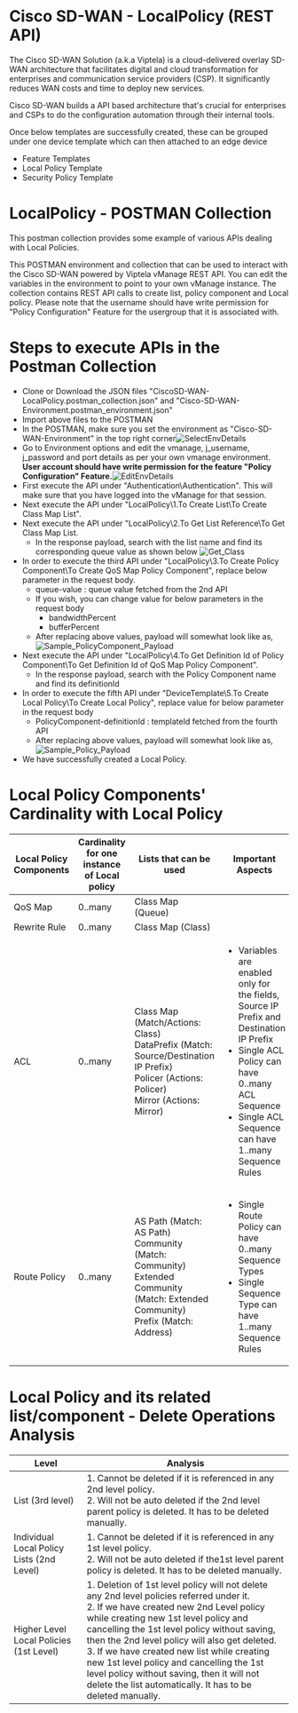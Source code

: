 # Cisco SD-WAN - LocalPolicy (REST API)
The Cisco SD-WAN Solution (a.k.a Viptela) is a cloud-delivered overlay SD-WAN architecture that facilitates digital and cloud transformation for enterprises and communication service providers (CSP). It significantly reduces WAN costs and time to deploy new services.

Cisco SD-WAN builds a API based architecture that's crucial for enterprises and CSPs to do the configuration automation through their internal tools.

Once below templates are successfully created,  these can be grouped under one device template which can then attached to an edge device

* Feature Templates
* Local Policy Template
* Security Policy Template

# LocalPolicy - POSTMAN Collection
This postman collection provides some example of various APIs dealing with Local Policies.

This POSTMAN environment and collection that can be used to interact with the Cisco SD-WAN powered by Viptela vManage REST API. You can edit the variables in the environment to point to your own vManage instance. The collection contains REST API calls to create list, policy component and Local policy. Please note that the username should have write permission for "Policy Configuration" Feature for the usergroup that it is associated with.

# Steps to execute APIs in the Postman Collection
* Clone or Download the JSON files "CiscoSD-WAN-LocalPolicy.postman_collection.json" and "Cisco-SD-WAN-Environment.postman_environment.json"  
* Import above files to the POSTMAN  
* In the POSTMAN, make sure you set the environment as "Cisco-SD-WAN-Environment" in the top right corner![SelectEnvDetails](https://github.com/SaravananRamanathan25/Cisco-SD-WAN-LocalPolicy/blob/master/Images/SelectEnvDetails-Postman.png)
* Go to Environment options and edit the vmanage, j_username, j_password and port details as per your own vmanage environment. **User account should have write permission for the feature "Policy Configuration" Feature.**![EditEnvDetails](https://github.com/SaravananRamanathan25/Cisco-SD-WAN-LocalPolicy/blob/master/Images/UpdateEnvDetails_Postman.png)
* First execute the API under "Authentication\Authentication". This will make sure that you have logged into the vManage for that session.
* Next execute the API under "LocalPolicy\1.To Create List\To Create Class Map List".
* Next execute the API under "LocalPolicy\2.To Get List Reference\To Get Class Map List.
  * In the response payload, search with the list name and find its corresponding queue value as shown below ![Get_Class](https://github.com/SaravananRamanathan25/Cisco-SD-WAN-LocalPolicy/blob/master/Images/Get_Class.png)
* In order to execute the third API under "LocalPolicy\3.To Create Policy Component\To Create QoS Map Policy Component", replace below parameter in the request body.
  * queue-value : queue value fetched from the 2nd API
  * If you wish, you can change value for below parameters in the request body 
    * bandwidthPercent
    * bufferPercent
  * After replacing above values, payload will somewhat look like as, ![Sample_PolicyComponent_Payload](https://github.com/SaravananRamanathan25/Cisco-SD-WAN-LocalPolicy/blob/master/Images/Sample_PolicyComponent_Payload.png)
* Next execute the API under "LocalPolicy\4.To Get Definition Id of Policy Component\To Get Definition Id of QoS Map Policy Component".
  * In the response payload, search with the Policy Component name and find its definitionId
* In order to execute the fifth API under "DeviceTemplate\5.To Create Local Policy\To Create Local Policy", replace value for below parameter in the request body 
  * PolicyComponent-definitionId : templateId fetched from the fourth API
  * After replacing above values, payload will somewhat look like as, ![Sample_Policy_Payload](https://github.com/SaravananRamanathan25/Cisco-SD-WAN-LocalPolicy/blob/master/Images/Sample_Policy_Payload.png)
* We have successfully created a Local Policy.

# Local Policy Components' Cardinality with Local Policy
| Local Policy Components | Cardinality for one instance of Local policy | Lists that can be used | Important Aspects |
| ----------------------- | -------------------------------------------- | ---------------------- | ----------------- |
| QoS Map | 0..many | Class Map (Queue) |     |
| Rewrite Rule | 0..many | Class Map (Class)      |      | 
| ACL | 0..many | <p>Class Map (Match/Actions: Class)<br>DataPrefix (Match: Source/Destination IP Prefix)<br>Policer (Actions: Policer)<br>Mirror (Actions: Mirror)</p> | <ul><li>Variables are enabled only for the fields, Source IP Prefix and Destination IP Prefix</li><li>Single ACL Policy can have 0..many ACL Sequence</li><li>Single ACL Sequence can have 1..many Sequence Rules</li></ul> |
| Route Policy | 0..many | <p>AS Path (Match: AS Path)<br>Community (Match: Community)<br>Extended Community (Match: Extended Community)<br>Prefix (Match: Address)</p> | <ul><li>Single Route Policy can have 0..many Sequence Types</li><li>Single Sequence Type can have 1..many Sequence Rules</li></ul> |	

# Local Policy and its related list/component - Delete Operations Analysis

| Level | Analysis |
| ----------------------- | -------------------------------------------- |
| List (3rd level) | 1. Cannot be deleted if it is referenced in any 2nd level policy.<br> 2. Will not be auto deleted if the 2nd level parent policy is deleted. It has to be deleted manually.|
| Individual Local Policy Lists (2nd Level) | 1. Cannot be deleted if it is referenced in any 1st  level policy. <br>2. Will not be auto deleted if the1st level parent policy is deleted. It has to be deleted manually.
| Higher Level Local Policies (1st Level) |1. Deletion of 1st level policy will not delete any 2nd level policies referred under it.<br>2. If we have created new 2nd Level policy while creating new 1st level policy and cancelling the 1st level policy without saving, then the 2nd level policy will also get deleted.<br>3. If we have created new list while creating new 1st level policy and cancelling the 1st level policy without saving,  then it will not delete the list automatically. It has to be deleted manually.
